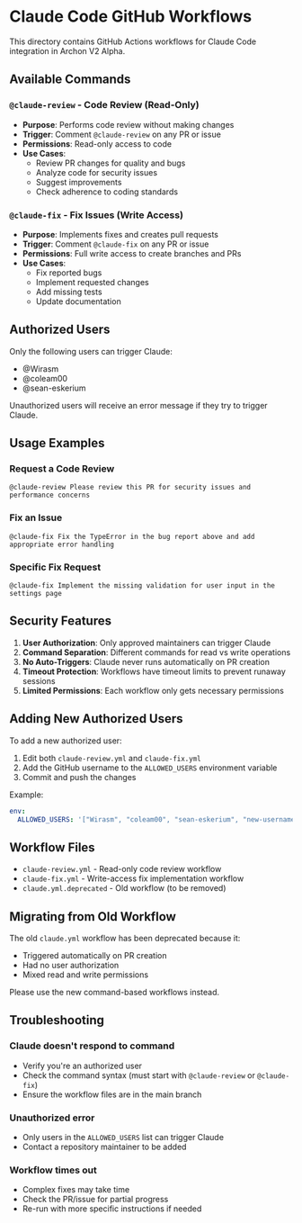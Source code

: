 # Claude Code GitHub Workflows

This directory contains GitHub Actions workflows for Claude Code integration in Archon V2 Alpha.

## Available Commands

### `@claude-review` - Code Review (Read-Only)
- **Purpose**: Performs code review without making changes
- **Trigger**: Comment `@claude-review` on any PR or issue
- **Permissions**: Read-only access to code
- **Use Cases**:
  - Review PR changes for quality and bugs
  - Analyze code for security issues
  - Suggest improvements
  - Check adherence to coding standards

### `@claude-fix` - Fix Issues (Write Access)
- **Purpose**: Implements fixes and creates pull requests
- **Trigger**: Comment `@claude-fix` on any PR or issue
- **Permissions**: Full write access to create branches and PRs
- **Use Cases**:
  - Fix reported bugs
  - Implement requested changes
  - Add missing tests
  - Update documentation

## Authorized Users

Only the following users can trigger Claude:
- @Wirasm
- @coleam00
- @sean-eskerium

Unauthorized users will receive an error message if they try to trigger Claude.

## Usage Examples

### Request a Code Review
```
@claude-review Please review this PR for security issues and performance concerns
```

### Fix an Issue
```
@claude-fix Fix the TypeError in the bug report above and add appropriate error handling
```

### Specific Fix Request
```
@claude-fix Implement the missing validation for user input in the settings page
```

## Security Features

1. **User Authorization**: Only approved maintainers can trigger Claude
2. **Command Separation**: Different commands for read vs write operations
3. **No Auto-Triggers**: Claude never runs automatically on PR creation
4. **Timeout Protection**: Workflows have timeout limits to prevent runaway sessions
5. **Limited Permissions**: Each workflow only gets necessary permissions

## Adding New Authorized Users

To add a new authorized user:
1. Edit both `claude-review.yml` and `claude-fix.yml`
2. Add the GitHub username to the `ALLOWED_USERS` environment variable
3. Commit and push the changes

Example:
```yaml
env:
  ALLOWED_USERS: '["Wirasm", "coleam00", "sean-eskerium", "new-username"]'
```

## Workflow Files

- `claude-review.yml` - Read-only code review workflow
- `claude-fix.yml` - Write-access fix implementation workflow
- `claude.yml.deprecated` - Old workflow (to be removed)

## Migrating from Old Workflow

The old `claude.yml` workflow has been deprecated because it:
- Triggered automatically on PR creation
- Had no user authorization
- Mixed read and write permissions

Please use the new command-based workflows instead.

## Troubleshooting

### Claude doesn't respond to command
- Verify you're an authorized user
- Check the command syntax (must start with `@claude-review` or `@claude-fix`)
- Ensure the workflow files are in the main branch

### Unauthorized error
- Only users in the `ALLOWED_USERS` list can trigger Claude
- Contact a repository maintainer to be added

### Workflow times out
- Complex fixes may take time
- Check the PR/issue for partial progress
- Re-run with more specific instructions if needed
